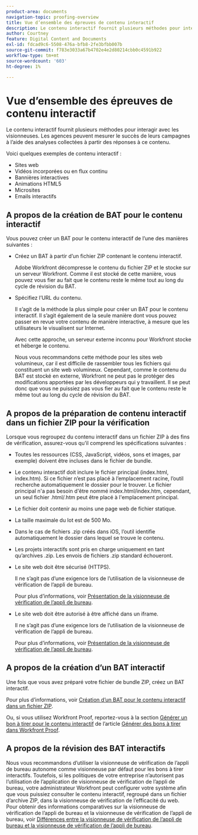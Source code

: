 ```yaml
---
product-area: documents
navigation-topic: proofing-overview
title: Vue d’ensemble des épreuves de contenu interactif
description: Le contenu interactif fournit plusieurs méthodes pour interagir avec les visionneuses. Les agences peuvent mesurer le succès de leurs campagnes à l’aide des analyses collectées à partir des réponses à ce contenu.
author: Courtney
feature: Digital Content and Documents
exl-id: fdcad9c6-5508-476a-bfb8-2fe3bfbb007b
source-git-commit: f783e3033a67b4702e4e2d80214cbb0c4591b922
workflow-type: tm+mt
source-wordcount: '603'
ht-degree: 1%

---
```


# Vue d’ensemble des épreuves de contenu interactif

<!-- Audited: 01/2024 -->

Le contenu interactif fournit plusieurs méthodes pour interagir avec les visionneuses. Les agences peuvent mesurer le succès de leurs campagnes à l’aide des analyses collectées à partir des réponses à ce contenu.

Voici quelques exemples de contenu interactif :

* Sites web
* Vidéos incorporées ou en flux continu
* Bannières interactives
* Animations HTML5
* Microsites
* Emails interactifs

## A propos de la création de BAT pour le contenu interactif

Vous pouvez créer un BAT pour le contenu interactif de l’une des manières suivantes :

* Créez un BAT à partir d’un fichier ZIP contenant le contenu interactif.

  Adobe Workfront décompresse le contenu du fichier ZIP et le stocke sur un serveur Workfront. Comme il est stocké de cette manière, vous pouvez vous fier au fait que le contenu reste le même tout au long du cycle de révision du BAT.

* Spécifiez l’URL du contenu.

  Il s’agit de la méthode la plus simple pour créer un BAT pour le contenu interactif. Il s’agit également de la seule manière dont vous pouvez passer en revue votre contenu de manière interactive, à mesure que les utilisateurs le visualisent sur Internet.

  Avec cette approche, un serveur externe inconnu pour Workfront stocke et héberge le contenu.

  Nous vous recommandons cette méthode pour les sites web volumineux, car il est difficile de rassembler tous les fichiers qui constituent un site web volumineux. Cependant, comme le contenu du BAT est stocké en externe, Workfront ne peut pas le protéger des modifications apportées par les développeurs qui y travaillent. Il se peut donc que vous ne puissiez pas vous fier au fait que le contenu reste le même tout au long du cycle de révision du BAT.

## A propos de la préparation de contenu interactif dans un fichier ZIP pour la vérification

Lorsque vous regroupez du contenu interactif dans un fichier ZIP à des fins de vérification, assurez-vous qu’il comprend les spécifications suivantes :

* Toutes les ressources (CSS, JavaScript, vidéos, sons et images, par exemple) doivent être incluses dans le fichier de bundle.
* Le contenu interactif doit inclure le fichier principal (index.html, index.htm). Si ce fichier n’est pas placé à l’emplacement racine, l’outil recherche automatiquement le dossier pour le trouver. Le fichier principal n&#39;a pas besoin d&#39;être nommé index.html/index.htm, cependant, un seul fichier .html/.htm peut être placé à l&#39;emplacement principal.
* Le fichier doit contenir au moins une page web de fichier statique.
* La taille maximale du lot est de 500 Mo.
* Dans le cas de fichiers .zip créés dans iOS, l’outil identifie automatiquement le dossier dans lequel se trouve le contenu.
* Les projets interactifs sont pris en charge uniquement en tant qu’archives .zip. Les envois de fichiers .zip standard échoueront.
* Le site web doit être sécurisé (HTTPS).

  Il ne s’agit pas d’une exigence lors de l’utilisation de la visionneuse de vérification de l’appli de bureau.

  Pour plus d’informations, voir [Présentation de la visionneuse de vérification de l’appli de bureau](../../../workfront-proof/wp-work-proofsfiles/review-proofs-dpv/destop-proofing-viewer.md).

* Le site web doit être autorisé à être affiché dans un iframe.

  Il ne s’agit pas d’une exigence lors de l’utilisation de la visionneuse de vérification de l’appli de bureau.

  Pour plus d’informations, voir [Présentation de la visionneuse de vérification de l’appli de bureau](../../../workfront-proof/wp-work-proofsfiles/review-proofs-dpv/destop-proofing-viewer.md).

## A propos de la création d’un BAT interactif

Une fois que vous avez préparé votre fichier de bundle ZIP, créez un BAT interactif.

Pour plus d’informations, voir [Création d’un BAT pour le contenu interactif dans un fichier ZIP](../../../review-and-approve-work/proofing/creating-proofs-within-workfront/generate-proof-interactive-content.md).

Ou, si vous utilisez Workfront Proof, reportez-vous à la section [Générer un bon à tirer pour le contenu interactif](../../../workfront-proof/wp-work-proofsfiles/create-proofs-and-files/generate-proofs.md#generate-a-proof-for-interactive-content) de l’article [Générer des bons à tirer dans Workfront Proof](../../../workfront-proof/wp-work-proofsfiles/create-proofs-and-files/generate-proofs.md).

## A propos de la révision des BAT interactifs

Nous vous recommandons d’utiliser la visionneuse de vérification de l’appli de bureau autonome comme visionneuse par défaut pour les bons à tirer interactifs. Toutefois, si les politiques de votre entreprise n’autorisent pas l’utilisation de l’application de visionneuse de vérification de l’appli de bureau, votre administrateur Workfront peut configurer votre système afin que vous puissiez consulter le contenu interactif, regroupé dans un fichier d’archive ZIP, dans la visionneuse de vérification de l’efficacité du web. Pour obtenir des informations comparatives sur la visionneuse de vérification de l’appli de bureau et la visionneuse de vérification de l’appli de bureau, voir [ Différences entre la visionneuse de vérification de l’appli de bureau et la visionneuse de vérification de l’appli de bureau](../../../review-and-approve-work/proofing/proofing-overview/understand-differences-between-web-viewer.md).
